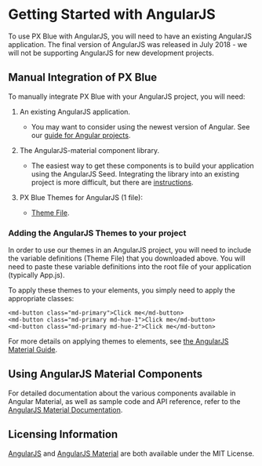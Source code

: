 # Getting Started with AngularJS

To use PX Blue with AngularJS, you will need to have an existing AngularJS application. The final version of AngularJS was released in July 2018 - we will not be supporting AngularJS for new development projects.


## Manual Integration of PX Blue
To manually integrate PX Blue with your AngularJS project, you will need:

1. An existing AngularJS application.
    * You may want to consider using the newest version of Angular. See our [guide for Angular projects](/frameworks-web/angular).

2. The AngularJS-material component library.
    * The easiest way to get these components is to build your application using the AngularJS Seed. Integrating the library into an existing project is more difficult, but there are [instructions](https://material.angularjs.org/latest/getting-started).

3. PX Blue Themes for AngularJS (1 file):
    - <a href="/downloads/angularjs/angularJS.theme" download>Theme File</a>.

### Adding the AngularJS Themes to your project

In order to use our themes in an AngularJS project, you will need to include the variable definitions (Theme File) that you downloaded above. You will need to paste these variable definitions into the root file of your application (typically App.js).

To apply these themes to your elements, you simply need to apply the appropriate classes:

```
<md-button class="md-primary">Click me</md-button>
<md-button class="md-primary md-hue-1">Click me</md-button> 
<md-button class="md-primary md-hue-2">Click me</md-button>
```

For more details on applying themes to elements, see [the AngularJS Material Guide](https://material.angularjs.org/latest/Theming/).

## Using AngularJS Material Components
For detailed documentation about the various components available in Angular Material, as well as sample code and API reference, refer to the [AngularJS Material Documentation](https://material.angularjs.org/latest/).

## Licensing Information
[AngularJS](https://github.com/angular/angular.js/blob/master/LICENSE) and [AngularJS Material](https://material.angularjs.org/1.0.8/license) are both available under the MIT License.